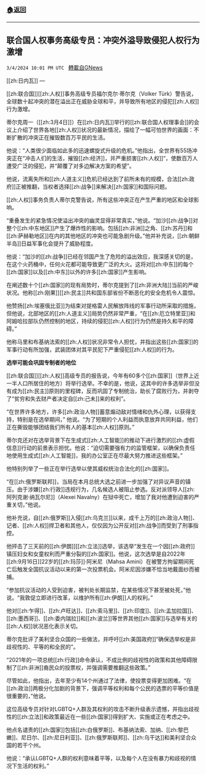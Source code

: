 ###  [:house:返回](README.md)
---


## 联合国人权事务高级专员：冲突外溢导致侵犯人权行为激增
`3/4/2024 10:01 PM UTC ` [轉載自GNews](https://gnews.org/articles/2364819)

[[zh:日内瓦]] — 

[[zh:联合国]][[zh:人权]]事务高级专员福尔克尔·蒂尔克（Volker Türk）警告说，全球数十起冲突的潜在溢出正在威胁全球和平，并导致所有地区的侵犯[[zh:人权]]行为激增。

蒂尔克周一（[[zh:3月4日]]）在[[zh:日内瓦]]举行的[[zh:联合国人权理事会]]的会议上介绍了世界各地[[zh:人权]]状况的最新情况，描绘了一幅可怕世界的画面：不断扩散的冲突正在摧毁数百万平民的生活。

他说：“人类很少面临如此多的迅速螺旋式升级的危机。”他指出，全世界有55场冲突正在“冲击人们的生活，摧毁[[zh:经济]]，并严重损害[[zh:人权]]”，使数百万人遭受广泛的侵犯，并“颠覆了对多边解决方案的希望”。

他说，流离失所和[[zh:人道主义]]危机已经达到了前所未有的规模，合法[[zh:政府]]正被推翻，当权者选择[[zh:战争]]来解决[[zh:国家]]和国际问题。

[[zh:人权]]事务负责人蒂尔克警告说，所有这些冲突正在产生严重的地区和全球影响。

“重叠发生的紧急情况使溢出冲突的幽灵显得非常真实，”他说。“加沙[[zh:战争]]对整个[[zh:中东地区]]产生了爆炸性的影响。包括[[zh:非洲]]之角、[[zh:苏丹]]和[[zh:萨赫勒地区]]在内的其他地区的冲突也可能急剧升级。”他并补充说，[[zh:朝鲜半岛]]日益军事化会提升了威胁程度。

他说：“加沙的[[zh:战争]]已经在邻国产生了危险的溢出效应，我深感关切的是，在这个火药桶中，任何火花都可能导致更广泛的大火。这将对[[zh:中东]]的每个[[zh:国家]]以及[[zh:中东]]以外的许多[[zh:国家]]产生影响。

在阐述数十个[[zh:国家]]的现有局势时，蒂尔克提到了[[zh:非洲大陆]]当前的严峻状况。他称[[zh:刚果]][[zh:民主]]共和国东部省份不断恶化的安全危机令人震惊。

他赞扬[[zh:埃塞俄比亚]]为结束对提格雷人民解放阵线的军事行动所采取的措施，但他说，北部地区的[[zh:人道主义]]局势仍然非常严重，“在[[zh:厄立特里亚]]和阿姆哈拉部队仍然控制的地区，持续的侵犯[[zh:人权]]行为仍然是持久和平的障碍。”

他称马里和布基纳法索的[[zh:人权]]状况非常令人担忧，并指出这些[[zh:国家]]的军事行动有所加强，武装团体对其平民犯下严重侵犯[[zh:人权]]的行为。

**选举可能会巩固专制者的地位**

[[zh:联合国]][[zh:人权]]高级专员的报告说，今年有60多个[[zh:国家]]（世界上近一半人口所居住的地方）将举行选举。不幸的是，他说，这其中的许多选举非但没有成为[[zh:民主]]原则的里程碑，反而巩固了专制统治，助长了腐败行为，并剥夺了“贫穷和失去财产者决定自[[zh:己未]]来的权利”。

“在世界许多地方，许多[[zh:政治人物]]蓄意煽动敌对情绪和仇外心理，以获得支持，特别是在选举期间，” 他说。“为了短期的个人利益而执意放弃共同利益，他们正在撕毁能够团结我们所有人的基本[[zh:人权]]原则。”

蒂尔克还对在选举背景下在生成式[[zh:人工智能]]的推动下进行激烈的[[zh:虚假信息]]行动的前景表示担忧。他说：“迫切需要强有力的监管框架，以确保负责任地使用生成式[[zh:人工智能]]，我的办公室正在尽最大努力推进这些框架。”

他特别列举了一些正在举行选举以使其威权统治合法化的[[zh:国家]]。

“在[[zh:俄罗斯联邦]]，当局在本月总统大选之前进一步加强了对异议声音的镇压。由于涉嫌[[zh:行政]]违规行为，几名候选人被阻止参选。反对派领导人[[zh:阿列克谢·纳瓦尔尼]]（Alexei Navalny）在狱中死亡，增加了我对他遭到迫害的严重关切，”他说。

他补充说，自[[zh:俄罗斯]]入侵[[zh:乌克兰]]以来，成千上万的[[zh:政治人物]]、记者、[[zh:人权]]捍卫者和其他人，仅仅因为公开反对[[zh:战争]]而受到了刑事指控。

他抨击了三天前的[[zh:伊朗]][[zh:立法]]选举，该选举“发生在一个因[[zh:政府]]镇压妇女和女童权利而严重分裂的[[zh:国家]]。他说，这次选举是自2022年[[zh:9月16日]]22岁的[[zh:玛莎]]·阿米尼（Mahsa Amini）在被警方拘留期间死亡后触发全国抗议活动以来的第一次投票机会。阿米尼因涉嫌不恰当地戴面纱而被捕。

“参加抗议活动的人受到迫害，被判处长期监禁，在某些情况下甚至被处死，”他说。“我敦促立即进行改革，以维护所有[[zh:伊朗]]人的权利。”

他对[[zh:乍得]]、[[zh:卢旺达]]、[[zh:索马里]]、[[zh:印度]]、[[zh:孟加拉国]]、[[zh:墨西哥]]、[[zh:委内瑞拉]]和[[zh:波兰]]等世界其他[[zh:国家]]与选举有关的[[zh:人权]]状况恶化表示关切。

蒂尔克批评了美利坚合众国的一些做法，并呼吁[[zh:美国政府]]“确保选举权是非歧视性的、平等的和全民的”。

“2021年的一项总统[[zh:行政]]命令承认，不成比例的歧视性的政策和其他障碍限制了[[zh:非洲]]裔民众的投票权，并强调需要推翻这些政策。”

尽管如此，他指出，去年至少有14个州通过了法律，使投票变得更加困难。“在[[zh:政治]]两极分化加剧的背景下，强调平等权利和每个公民的选票的平等价值是很重要的，”他说。

这位高级专员对针对LGBTQ+人群及其权利的攻击不断升级表示遗憾，并指出歧视性的[[zh:立法]]和政策最近在一些[[zh:国家]]得到扩大、实施或正在考虑之中。

他点名谴责的[[zh:国家]]包括[[zh:白俄罗斯]]、布基纳法索、加纳、[[zh:黎巴嫩]]、尼日尔、[[zh:尼日利亚]]、[[zh:俄罗斯联邦]]、[[zh:乌干达]]和美利坚合众国的若干个州。

他说：“承认LGBTQ+人群的权利意味着平等，以及每个人在没有暴力和歧视的情况下生活的权利。”
